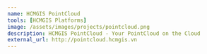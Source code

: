 ```yaml
---
name: HCMGIS PointCloud
tools: [HCMGIS Platforms]
image: /assets/images/projects/pointcloud.png
description: HCMGIS PointCloud - Your PointCloud on the Cloud
external_url: http://pointcloud.hcmgis.vn
---
```

